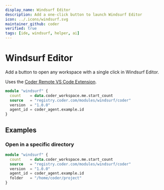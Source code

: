 ```yaml
---
display_name: Windsurf Editor
description: Add a one-click button to launch Windsurf Editor
icon: ../.icons/windsurf.svg
maintainer_github: coder
verified: true
tags: [ide, windsurf, helper, ai]
---
```


# Windsurf Editor

Add a button to open any workspace with a single click in Windsurf Editor.

Uses the [Coder Remote VS Code Extension](https://github.com/coder/vscode-coder).

```tf
module "windsurf" {
  count    = data.coder_workspace.me.start_count
  source   = "registry.coder.com/modules/windsurf/coder"
  version  = "1.0.0"
  agent_id = coder_agent.example.id
}
```

## Examples

### Open in a specific directory

```tf
module "windsurf" {
  count    = data.coder_workspace.me.start_count
  source   = "registry.coder.com/modules/windsurf/coder"
  version  = "1.0.0"
  agent_id = coder_agent.example.id
  folder   = "/home/coder/project"
}
```
